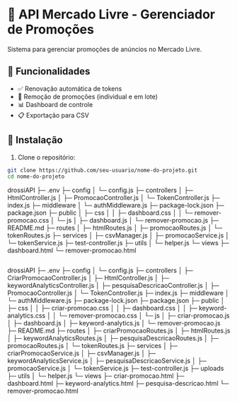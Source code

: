 # 🛒 API Mercado Livre - Gerenciador de Promoções

Sistema para gerenciar promoções de anúncios no Mercado Livre.

## 🚀 Funcionalidades

- ✅ Renovação automática de tokens
- 🎯 Remoção de promoções (individual e em lote)
- 📊 Dashboard de controle
- 📋 Exportação para CSV

## 🔧 Instalação

1. Clone o repositório:
```bash
git clone https://github.com/seu-usuario/nome-do-projeto.git
cd nome-do-projeto
```
drossiAPI
├─ .env
├─ config
│  └─ config.js
├─ controllers
│  ├─ HtmlController.js
│  ├─ PromocaoController.js
│  └─ TokenController.js
├─ index.js
├─ middleware
│  └─ authMiddleware.js
├─ package-lock.json
├─ package.json
├─ public
│  ├─ css
│  │  ├─ dashboard.css
│  │  └─ remover-promocao.css
│  └─ js
│     ├─ dashboard.js
│     └─ remover-promocao.js
├─ README.md
├─ routes
│  ├─ htmlRoutes.js
│  ├─ promocaoRoutes.js
│  └─ tokenRoutes.js
├─ services
│  ├─ csvManager.js
│  ├─ promocaoService.js
│  └─ tokenService.js
├─ test-controller.js
├─ utils
│  └─ helper.js
└─ views
   ├─ dashboard.html
   └─ remover-promocao.html

```
```
drossiAPI
├─ .env
├─ config
│  └─ config.js
├─ controllers
│  ├─ CriarPromocaoController.js
│  ├─ HtmlController.js
│  ├─ keywordAnalyticsController.js
│  ├─ pesquisaDescricaoController.js
│  ├─ PromocaoController.js
│  └─ TokenController.js
├─ index.js
├─ middleware
│  └─ authMiddleware.js
├─ package-lock.json
├─ package.json
├─ public
│  ├─ css
│  │  ├─ criar-promocao.css
│  │  ├─ dashboard.css
│  │  ├─ keyword-analytics.css
│  │  └─ remover-promocao.css
│  └─ js
│     ├─ criar-promocao.js
│     ├─ dashboard.js
│     ├─ keyword-analytics.js
│     └─ remover-promocao.js
├─ README.md
├─ routes
│  ├─ criarPromocaoRoutes.js
│  ├─ htmlRoutes.js
│  ├─ keywordAnalyticsRoutes.js
│  ├─ pesquisaDescricaoRoutes.js
│  ├─ promocaoRoutes.js
│  └─ tokenRoutes.js
├─ services
│  ├─ criarPromocaoService.js
│  ├─ csvManager.js
│  ├─ keywordAnalyticsService.js
│  ├─ pesquisaDescricaoService.js
│  ├─ promocaoService.js
│  └─ tokenService.js
├─ test-controller.js
├─ uploads
├─ utils
│  └─ helper.js
└─ views
   ├─ criar-promocao.html
   ├─ dashboard.html
   ├─ keyword-analytics.html
   ├─ pesquisa-descricao.html
   └─ remover-promocao.html

```